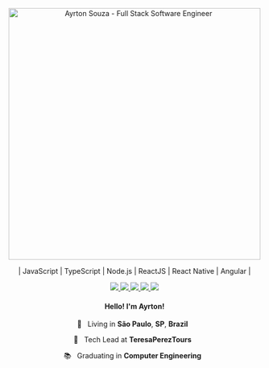 <p align="center">
  <img src="https://user-images.githubusercontent.com/30063455/88415443-e3ed2b80-cdb4-11ea-965c-84a8a0af04fb.png" width="500"
  alt="Ayrton Souza - Full Stack Software Engineer" />
</p>

<p align="center">| JavaScript | TypeScript | Node.js | ReactJS | React Native | Angular |</p>

<p align="center">

  <a href="https://web.whatsapp.com/send?phone=+5511941800859" alt="WhatsApp" target="blank">
    <img src="https://img.shields.io/badge/-WhatsApp-000000?style=flat-square&logo=WhatsApp&logoColor=white" />
  </a>

  <a href="mailto:ayrtonsouza@icloud.com" alt="iCloud" target="blank">
    <img src="https://img.shields.io/badge/-iCloud-000000?style=flat-square&logo=apple&logoColor=white" />
  </a>

  <a href="https://www.linkedin.com/in/ayrtonsouza" alt="LinkedIn" target="blank">
    <img src="https://img.shields.io/badge/-LinkedIn-000000?style=flat-square&logo=Linkedin&logoColor=white" />
  </a>

  <a href="https://github.com/ayrtonbsouza" alt="GitHub" target="blank">
    <img src="https://img.shields.io/badge/-GitHub-000000?style=flat-square&logo=Github&logoColor=white" />
  </a>
  
  <a href="https://twitter.com/tombsouza" alt="Twitter" target="blank">
    <img src="https://img.shields.io/badge/-Twitter-000000?style=flat-square&logo=Twitter&logoColor=white" />
  </a>

</p>

<h4 align="center">
  Hello! I'm <b>Ayrton</b>!
</h4>
<p align="center">
  📌 &nbsp; Living in <b>São Paulo</b>, <b>SP</b>, <b>Brazil</b> &nbsp;
</p>
<p align="center">
  💼  &nbsp; Tech Lead at <b>TeresaPerezTours</b> &nbsp;
<p align="center">
  📚 &nbsp; Graduating in <b>Computer Engineering</b> &nbsp;
</p>
